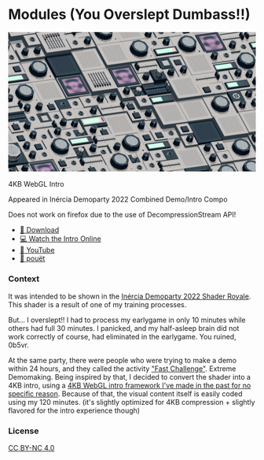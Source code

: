 # Modules (You Overslept Dumbass!!)

![The screenshot of "Modules (You Overslept Dumbass!!)"](screenshot.png)

4KB WebGL Intro

Appeared in Inércia Demoparty 2022 Combined Demo/Intro Compo

Does not work on firefox due to the use of DecompressionStream API!

- [📁 Download](https://github.com/0b5vr/modules-4k/releases)
- [💻 Watch the Intro Online](https://0b5vr.com/modules-4k/)
- [🎥 YouTube](https://youtu.be/Ay2ht_dgVw8)
- [🎺 pouët](https://www.pouet.net/prod.php?which=92807)

### Context

It was intended to be shown in the [Inércia Demoparty 2022 Shader Royale](https://youtu.be/IwseWSezE7U).
This shader is a result of one of my training processes.

But... I overslept!! I had to process my earlygame in only 10 minutes while others had full 30 minutes.
I panicked, and my half-asleep brain did not work correctly of course, had eliminated in the earlygame. You ruined, 0b5vr.

At the same party, there were people who were trying to make a demo within 24 hours, and they called the activity ["Fast Challenge"](https://fast-challenge.drastic.net/). Extreme Demomaking.
Being inspired by that, I decided to convert the shader into a 4KB intro, using a [4KB WebGL intro framework I've made in the past for no specific reason](https://github.com/0b5vr/js-4k-test).
Because of that, the visual content itself is easily coded using my 120 minutes.
(it's slightly optimized for 4KB compression + slightly flavored for the intro experience though)

### License

[CC BY-NC 4.0](LICENSE)
